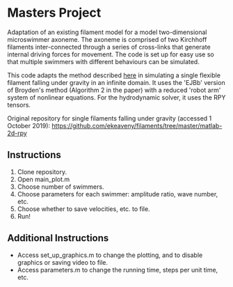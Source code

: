 # Masters Project

Adaptation of an existing filament model for a model two-dimensional microswimmer axoneme. The axoneme is comprised of two Kirchhoff filaments inter-connected through a series of cross-links that generate internal driving forces for movement. The code is set up for easy use so that multiple swimmers with different behaviours can be simulated.

This code adapts the method described [here](https://arxiv.org/abs/1903.12609) in simulating a single flexible filament falling under gravity in an infinite domain.  It uses the 'EJBb' version of Broyden's method (Algorithm 2 in the paper) with a reduced 'robot arm' system of nonlinear equations. For the hydrodynamic solver, it uses the RPY tensors.

Original repository for single filaments falling under gravity (accessed 1 October 2019): https://github.com/ekeaveny/filaments/tree/master/matlab-2d-rpy

## Instructions
1. Clone repository.
2. Open main_plot.m
3. Choose number of swimmers.
4. Choose parameters for each swimmer: amplitude ratio, wave number, etc.
5. Choose whether to save velocities, etc. to file.
6. Run!

## Additional Instructions
- Access set_up_graphics.m to change the plotting, and to disable graphics or saving video to file.
- Access parameters.m to change the running time, steps per unit time, etc.
